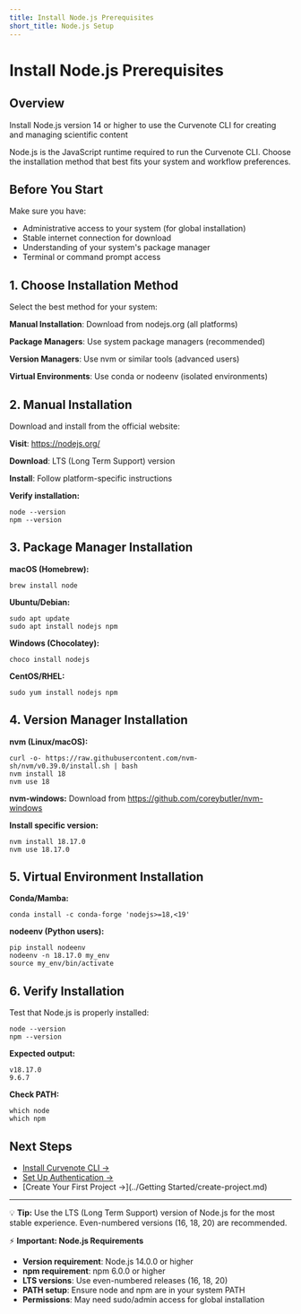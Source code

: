 ```yaml
---
title: Install Node.js Prerequisites
short_title: Node.js Setup
---
```


# Install Node.js Prerequisites

## Overview
Install Node.js version 14 or higher to use the Curvenote CLI for creating and managing scientific content

Node.js is the JavaScript runtime required to run the Curvenote CLI. Choose the installation method that best fits your system and workflow preferences.

## Before You Start

Make sure you have:
- Administrative access to your system (for global installation)
- Stable internet connection for download
- Understanding of your system's package manager
- Terminal or command prompt access

## 1. Choose Installation Method

Select the best method for your system:

**Manual Installation**: Download from nodejs.org (all platforms)

**Package Managers**: Use system package managers (recommended)

**Version Managers**: Use nvm or similar tools (advanced users)

**Virtual Environments**: Use conda or nodeenv (isolated environments)

## 2. Manual Installation

Download and install from the official website:

**Visit**: https://nodejs.org/

**Download**: LTS (Long Term Support) version

**Install**: Follow platform-specific instructions

**Verify installation:**
```shell
node --version
npm --version
```

## 3. Package Manager Installation

**macOS (Homebrew):**
```shell
brew install node
```

**Ubuntu/Debian:**
```shell
sudo apt update
sudo apt install nodejs npm
```

**Windows (Chocolatey):**
```shell
choco install nodejs
```

**CentOS/RHEL:**
```shell
sudo yum install nodejs npm
```

## 4. Version Manager Installation

**nvm (Linux/macOS):**
```shell
curl -o- https://raw.githubusercontent.com/nvm-sh/nvm/v0.39.0/install.sh | bash
nvm install 18
nvm use 18
```

**nvm-windows:**
Download from https://github.com/coreybutler/nvm-windows

**Install specific version:**
```shell
nvm install 18.17.0
nvm use 18.17.0
```

## 5. Virtual Environment Installation

**Conda/Mamba:**
```shell
conda install -c conda-forge 'nodejs>=18,<19'
```

**nodeenv (Python users):**
```shell
pip install nodeenv
nodeenv -n 18.17.0 my_env
source my_env/bin/activate
```

## 6. Verify Installation

Test that Node.js is properly installed:

```shell
node --version
npm --version
```

**Expected output:**
```
v18.17.0
9.6.7
```

**Check PATH:**
```shell
which node
which npm
```

## Next Steps

- [Install Curvenote CLI →](./installing.md)
- [Set Up Authentication →](./authentication.md)
- [Create Your First Project →](../Getting Started/create-project.md)

---

💡 **Tip:** Use the LTS (Long Term Support) version of Node.js for the most stable experience. Even-numbered versions (16, 18, 20) are recommended.

⚡ **Important: Node.js Requirements**

- **Version requirement**: Node.js 14.0.0 or higher
- **npm requirement**: npm 6.0.0 or higher
- **LTS versions**: Use even-numbered releases (16, 18, 20)
- **PATH setup**: Ensure node and npm are in your system PATH
- **Permissions**: May need sudo/admin access for global installation

